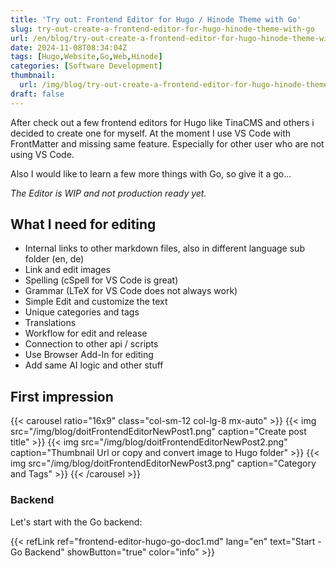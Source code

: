 ```yaml
---
title: 'Try out: Frontend Editor for Hugo / Hinode Theme with Go'
slug: try-out-create-a-frontend-editor-for-hugo-hinode-theme-with-go
url: /en/blog/try-out-create-a-frontend-editor-for-hugo-hinode-theme-with-go
date: 2024-11-08T08:34:04Z
tags: [Hugo,Website,Go,Web,Hinode]
categories: [Software Development]
thumbnail:
  url: /img/blog/try-out-create-a-frontend-editor-for-hugo-hinode-theme-with-go.png
draft: false
---
```


After check out a few frontend editors for Hugo like TinaCMS and others i decided to create one for myself. At the moment I use VS Code with FrontMatter and missing same feature.
Especially for other user who are not using VS Code.

Also I would like to learn a few more things with Go, so give it a go...

*The Editor is WIP and not production ready yet.*

## What I need for editing

- Internal links to other markdown files, also in different language sub folder (en, de)
- Link and edit images
- Spelling (cSpell for VS Code is great)
- Grammar (LTeX for VS Code does not always work)
- Simple Edit and customize the text
- Unique categories and tags
- Translations
- Workflow for edit and release
- Connection to other api / scripts
- Use Browser Add-In for editing
- Add same AI logic and other stuff

## First impression

{{< carousel ratio="16x9" class="col-sm-12 col-lg-8 mx-auto" >}}
  {{< img src="/img/blog/doitFrontendEditorNewPost1.png" caption="Create post title" >}}
  {{< img src="/img/blog/doitFrontendEditorNewPost2.png" caption="Thumbnail Url or copy and convert image to Hugo folder" >}}
  {{< img src="/img/blog/doitFrontendEditorNewPost3.png" caption="Category and Tags" >}}
{{< /carousel >}}

### Backend

Let's start with the Go backend:

{{< refLink ref="frontend-editor-hugo-go-doc1.md" lang="en" text="Start - Go Backend" showButton="true" color="info" >}}
